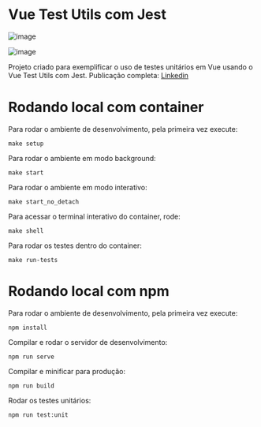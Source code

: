 # Vue Test Utils com Jest

![image](https://user-images.githubusercontent.com/54965084/132354531-5a608f33-1a19-4456-a382-e2dd49c9597e.png)

![image](https://user-images.githubusercontent.com/54965084/132354614-30f25f3a-201a-4df2-859f-334754db3e39.png)

Projeto criado para exemplificar o uso de testes unitários em Vue usando o Vue Test Utils com Jest. Publicação completa: [Linkedin](https://www.linkedin.com/feed/update/urn:li:activity:6834474964222038016/ 'https://www.linkedin.com/feed/update/urn:li:activity:6834474964222038016/')

#

# Rodando local com container

Para rodar o ambiente de desenvolvimento, pela primeira vez execute:

```
make setup
```

Para rodar o ambiente em modo background:

```
make start
```

Para rodar o ambiente em modo interativo:

```
make start_no_detach
```

Para acessar o terminal interativo do container, rode:

```
make shell
```

Para rodar os testes dentro do container:

```
make run-tests
```

# Rodando local com npm

Para rodar o ambiente de desenvolvimento, pela primeira vez execute:

```
npm install
```

Compilar e rodar o servidor de desenvolvimento:

```
npm run serve
```

Compilar e minificar para produção:

```
npm run build
```

Rodar os testes unitários:

```
npm run test:unit
```
